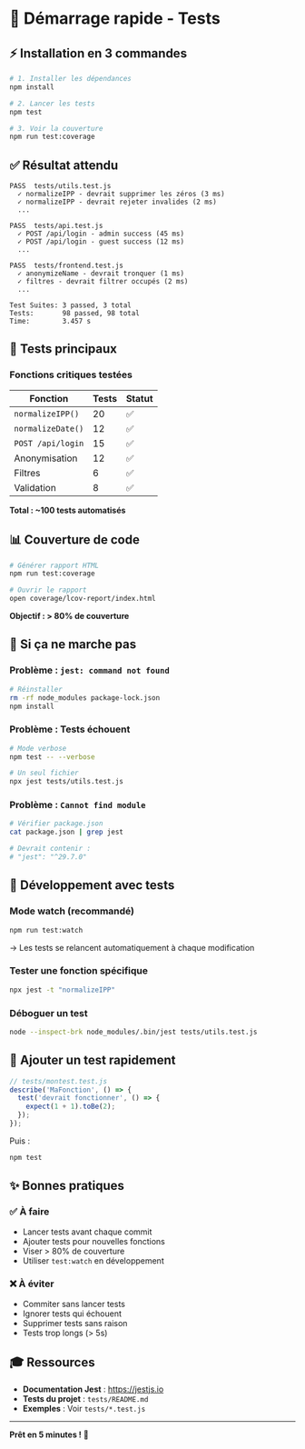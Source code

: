 # 🚀 Démarrage rapide - Tests

## ⚡ Installation en 3 commandes

```bash
# 1. Installer les dépendances
npm install

# 2. Lancer les tests
npm test

# 3. Voir la couverture
npm run test:coverage
```

## ✅ Résultat attendu

```
PASS  tests/utils.test.js
  ✓ normalizeIPP - devrait supprimer les zéros (3 ms)
  ✓ normalizeIPP - devrait rejeter invalides (2 ms)
  ...

PASS  tests/api.test.js
  ✓ POST /api/login - admin success (45 ms)
  ✓ POST /api/login - guest success (12 ms)
  ...

PASS  tests/frontend.test.js
  ✓ anonymizeName - devrait tronquer (1 ms)
  ✓ filtres - devrait filtrer occupés (2 ms)
  ...

Test Suites: 3 passed, 3 total
Tests:       98 passed, 98 total
Time:        3.457 s
```

## 🎯 Tests principaux

### Fonctions critiques testées

| Fonction | Tests | Statut |
|----------|-------|--------|
| `normalizeIPP()` | 20 | ✅ |
| `normalizeDate()` | 12 | ✅ |
| `POST /api/login` | 15 | ✅ |
| Anonymisation | 12 | ✅ |
| Filtres | 6 | ✅ |
| Validation | 8 | ✅ |

**Total : ~100 tests automatisés**

## 📊 Couverture de code

```bash
# Générer rapport HTML
npm run test:coverage

# Ouvrir le rapport
open coverage/lcov-report/index.html
```

**Objectif : > 80% de couverture**

## 🐛 Si ça ne marche pas

### Problème : `jest: command not found`

```bash
# Réinstaller
rm -rf node_modules package-lock.json
npm install
```

### Problème : Tests échouent

```bash
# Mode verbose
npm test -- --verbose

# Un seul fichier
npx jest tests/utils.test.js
```

### Problème : `Cannot find module`

```bash
# Vérifier package.json
cat package.json | grep jest

# Devrait contenir :
# "jest": "^29.7.0"
```

## 🔄 Développement avec tests

### Mode watch (recommandé)

```bash
npm run test:watch
```

→ Les tests se relancent automatiquement à chaque modification

### Tester une fonction spécifique

```bash
npx jest -t "normalizeIPP"
```

### Déboguer un test

```bash
node --inspect-brk node_modules/.bin/jest tests/utils.test.js
```

## 📝 Ajouter un test rapidement

```javascript
// tests/montest.test.js
describe('MaFonction', () => {
  test('devrait fonctionner', () => {
    expect(1 + 1).toBe(2);
  });
});
```

Puis :
```bash
npm test
```

## ✨ Bonnes pratiques

### ✅ À faire
- Lancer tests avant chaque commit
- Ajouter tests pour nouvelles fonctions
- Viser > 80% de couverture
- Utiliser `test:watch` en développement

### ❌ À éviter
- Commiter sans lancer tests
- Ignorer tests qui échouent
- Supprimer tests sans raison
- Tests trop longs (> 5s)

## 🎓 Ressources

- **Documentation Jest** : https://jestjs.io
- **Tests du projet** : `tests/README.md`
- **Exemples** : Voir `tests/*.test.js`

---

**Prêt en 5 minutes ! 🚀**